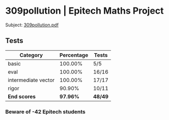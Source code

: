 # 309pollution | Epitech Maths Project

Subject: [309pollution.pdf](/Subjects/309pollution.pdf)

## Tests

| Category | Percentage | Tests |
|----------|------------|-------|
| basic | 100.00% | 5/5 |
| eval | 100.00% | 16/16 |
| intermediate vector | 100.00% | 17/17 |
| rigor | 90.90% | 10/11 |
| **End scores** | **97.96%** | **48/49** |

### Beware of -42 Epitech students

